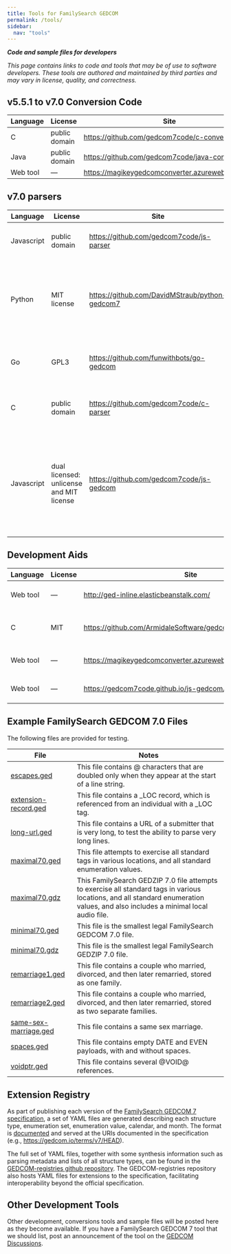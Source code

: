 ```yaml
---
title: Tools for FamilySearch GEDCOM
permalink: /tools/
sidebar:
  nav: "tools"
---
```

***Code and sample files for developers***

*This page contains links to code and tools that may be of use to software developers. These tools are authored and maintained by third parties and may vary in license, quality, and correctness.*

## v5.5.1 to v7.0 Conversion Code

| Language | License | Site | Notes |
|----------|---------|------|-------|
| C | public domain | <https://github.com/gedcom7code/c-converter> | Command-line |
| Java | public domain | <https://github.com/gedcom7code/java-converter> | Command-line |
| Web tool | — | <https://magikeygedcomconverter.azurewebsites.net/> | Website |

## v7.0 parsers

| Language | License | Site | Notes |
|----------|---------|------|-------|
| Javascript | public domain | <https://github.com/gedcom7code/js-parser> | DOM-style, no validation, with SCHMA handling |
| Python | MIT license | <https://github.com/DavidMStraub/python-gedcom7> | based on regular expressions generated directly from the ABNF grammar via abnf-to-regexp |
| Go | GPL3 | <https://github.com/funwithbots/go-gedcom> | Golang package using ABNF grammar for validation |
| C | public domain | <https://github.com/gedcom7code/c-parser> | Parses tree and resolves points with syntatic validation |
| Javascript | dual licensed: unlicense and MIT license | <https://github.com/gedcom7code/js-gedcom> | DOM-style, full validation, with full SCHMA handling and registry parsing; also supports programmatic creation of GEDCOM files |


## Development Aids

| Language | License | Site | Notes |
|----------|---------|------|-------|
| Web tool | — | <http://ged-inline.elasticbeanstalk.com/> | GEDCOM file validator website |
| C | MIT | <https://github.com/ArmidaleSoftware/gedcom7> | Compatibility checker command-line tool |
| Web tool | — | <https://magikeygedcomconverter.azurewebsites.net/Compatibility> | Compatibillity checker website |
| Web tool | — | <https://gedcom7code.github.io/js-gedcom/> | GEDCOM file validator website |

## Example FamilySearch GEDCOM 7.0 Files

The following files are provided for testing.

| File     | Notes                  |
|----------|------------------------|
| [escapes.ged](/testfiles/gedcom70/escapes.ged) | This file contains @ characters that are doubled only when they appear at the start of a line string. |
| [extension-record.ged](/testfiles/gedcom70/extension-record.ged) | This file contains a _LOC record, which is referenced from an individual with a _LOC tag. |
| [long-url.ged](/testfiles/gedcom70/long-url.ged) | This file contains a URL of a submitter that is very long, to test the ability to parse very long lines. |
| [maximal70.ged](/testfiles/gedcom70/maximal70.ged) | This file attempts to exercise all standard tags in various locations, and all standard enumeration values. |
| [maximal70.gdz](/testfiles/gedcom70/maximal70.gdz) | This FamilySearch GEDZIP 7.0 file attempts to exercise all standard tags in various locations, and all standard enumeration values, and also includes a minimal local audio file.
| [minimal70.ged](/testfiles/gedcom70/minimal70.ged) | This file is the smallest legal FamilySearch GEDCOM 7.0 file. |
| [minimal70.gdz](/testfiles/gedcom70/minimal70.gdz) | This file is the smallest legal FamilySearch GEDZIP 7.0 file. |
| [remarriage1.ged](/testfiles/gedcom70/remarriage1.ged) | This file contains a couple who married, divorced, and then later remarried, stored as one family. |
| [remarriage2.ged](/testfiles/gedcom70/remarriage2.ged) | This file contains a couple who married, divorced, and then later remarried, stored as two separate families. |
| [same-sex-marriage.ged](/testfiles/gedcom70/same-sex-marriage.ged) | This file contains a same sex marriage. |
| [spaces.ged](/testfiles/gedcom70/spaces.ged) | This file contains empty DATE and EVEN payloads, with and without spaces. |
| [voidptr.ged](/testfiles/gedcom70/voidptr.ged) | This file contains several @VOID@ references. |

## Extension Registry

As part of publishing each version of the [FamilySearch GEDCOM 7 specification](https://gedcom.io/specs/#familysearch-gedcom-version-7), a set of YAML files are generated describing each structure type, enumeration set, enumeration value, calendar, and month.
The format is [documented](/terms/format)
and served at the URIs documented in the specification (e.g., <https://gedcom.io/terms/v7/HEAD>).

The full set of YAML files, together with some synthesis information such as parsing metadata and lists of all structure types, can be found in the [GEDCOM-registries github repository](https://github.com/familysearch/gedcom-registries).
The GEDCOM-registries repository also hosts YAML files for extensions to the specification,
facilitating interoperability beyond the official specification.

## Other Development Tools

Other development, conversions tools and sample files will be posted here as they become available.
If you have a FamilySearch GEDCOM 7 tool that we should list, post an announcement of the tool on the [GEDCOM Discussions](https://github.com/FamilySearch/GEDCOM/discussions).
